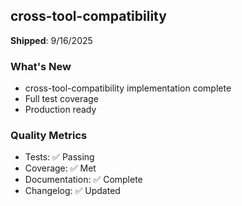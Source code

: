 ## cross-tool-compatibility


**Shipped**: 9/16/2025

### What's New
- cross-tool-compatibility implementation complete
- Full test coverage
- Production ready

### Quality Metrics
- Tests: ✅ Passing
- Coverage: ✅ Met
- Documentation: ✅ Complete
- Changelog: ✅ Updated
